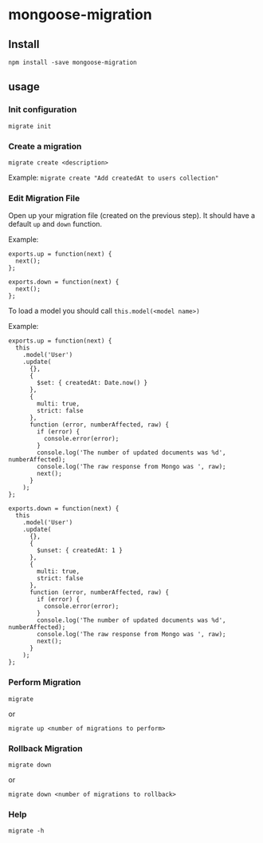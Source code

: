 mongoose-migration
==================

Install
-------

`npm install -save mongoose-migration`

usage
-----

### Init configuration

`migrate init`

### Create a migration

`migrate create <description>`

Example:
`migrate create "Add createdAt to users collection"`

### Edit Migration File

Open up your migration file (created on the previous step). It should have a default `up` and `down` function.

Example:
```
exports.up = function(next) {
  next();
};

exports.down = function(next) {
  next();
};
```

To load a model you should call `this.model(<model name>)`

Example:
```
exports.up = function(next) {
  this
    .model('User')
    .update(
      {},
      {
        $set: { createdAt: Date.now() }
      },
      {
        multi: true,
        strict: false
      },
      function (error, numberAffected, raw) {
        if (error) {
          console.error(error);
        }
        console.log('The number of updated documents was %d', numberAffected);
        console.log('The raw response from Mongo was ', raw);
        next();
      }
    );
};

exports.down = function(next) {
  this
    .model('User')
    .update(
      {},
      {
        $unset: { createdAt: 1 }
      },
      {
        multi: true,
        strict: false
      },
      function (error, numberAffected, raw) {
        if (error) {
          console.error(error);
        }
        console.log('The number of updated documents was %d', numberAffected);
        console.log('The raw response from Mongo was ', raw);
        next();
      }
    );
};
```

### Perform Migration

`migrate`

or

`migrate up <number of migrations to perform>`

### Rollback Migration

`migrate down`

or

`migrate down <number of migrations to rollback>`

### Help

`migrate -h`
